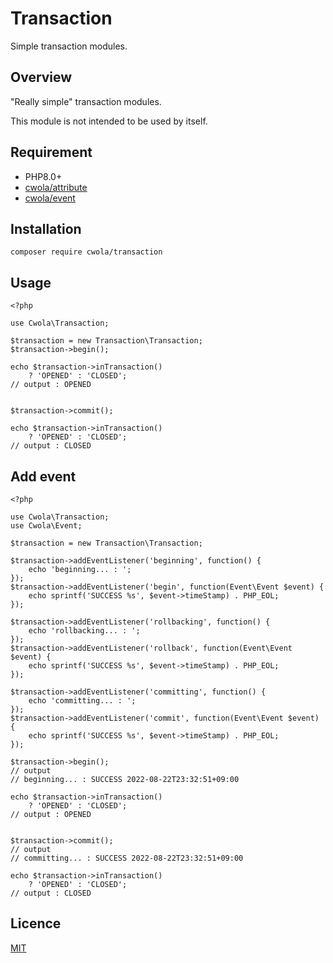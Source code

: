 # Transaction

Simple transaction modules.

## Overview

"Really simple" transaction modules.

This module is not intended to be used by itself.

## Requirement
- PHP8.0+
- [cwola/attribute](https://packagist.org/packages/cwola/attribute)
- [cwola/event](https://packagist.org/packages/cwola/event)

## Installation
```
composer require cwola/transaction
```

## Usage
```
<?php

use Cwola\Transaction;

$transaction = new Transaction\Transaction;
$transaction->begin();

echo $transaction->inTransaction()
    ? 'OPENED' : 'CLOSED';
// output : OPENED


$transaction->commit();

echo $transaction->inTransaction()
    ? 'OPENED' : 'CLOSED';
// output : CLOSED

```

## Add event
```
<?php

use Cwola\Transaction;
use Cwola\Event;

$transaction = new Transaction\Transaction;

$transaction->addEventListener('beginning', function() {
    echo 'beginning... : ';
});
$transaction->addEventListener('begin', function(Event\Event $event) {
    echo sprintf('SUCCESS %s', $event->timeStamp) . PHP_EOL;
});

$transaction->addEventListener('rollbacking', function() {
    echo 'rollbacking... : ';
});
$transaction->addEventListener('rollback', function(Event\Event $event) {
    echo sprintf('SUCCESS %s', $event->timeStamp) . PHP_EOL;
});

$transaction->addEventListener('committing', function() {
    echo 'committing... : ';
});
$transaction->addEventListener('commit', function(Event\Event $event) {
    echo sprintf('SUCCESS %s', $event->timeStamp) . PHP_EOL;
});

$transaction->begin();
// output
// beginning... : SUCCESS 2022-08-22T23:32:51+09:00

echo $transaction->inTransaction()
    ? 'OPENED' : 'CLOSED';
// output : OPENED


$transaction->commit();
// output
// committing... : SUCCESS 2022-08-22T23:32:51+09:00

echo $transaction->inTransaction()
    ? 'OPENED' : 'CLOSED';
// output : CLOSED

```

## Licence

[MIT](https://github.com/cwola/transaction/blob/main/LICENSE)
